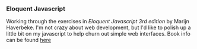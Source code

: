 ### Eloquent Javascript
Working through the exercises in *Eloquent Javascript 3rd edition* by Marijn Haverbeke. I'm not crazy about web development, but I'd like to polish up a little bit on my javascript to help churn out simple web interfaces. Book info can be found [here](https://eloquentjavascript.net/)
